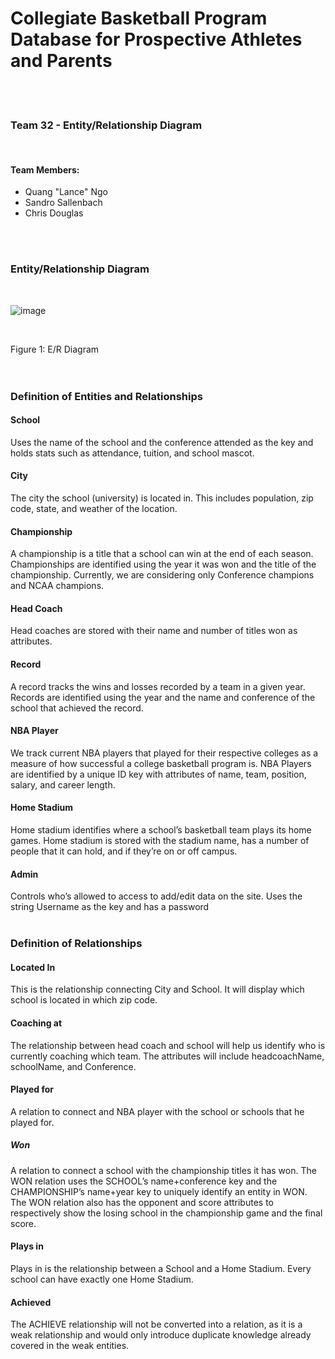 # Collegiate Basketball Program Database for Prospective Athletes and Parents
<br>
<br>

### Team 32 - Entity/Relationship Diagram
<br>

#### Team Members:
* Quang "Lance" Ngo
* Sandro Sallenbach
* Chris Douglas
<br>
<br>

### Entity/Relationship Diagram
<br>

![image](https://i.imgur.com/ZqYHxU8.jpg)

<br>

Figure 1: E/R Diagram
<br>
<br>
<br>

### Definition of Entities and Relationships

#### School
Uses the name of the school and the conference attended as the key and holds stats such as attendance, tuition, and school mascot.
<br>

#### City
The city the school (university) is located in. This includes population, zip code, state, and weather of the location.
<br>

#### Championship
A championship is a title that a school can win at the end of each season.  Championships are identified using the year it was won and the title of the championship.  Currently, we are considering only Conference champions and NCAA champions.
<br>

#### Head Coach
Head coaches are stored with their name and number of titles won as attributes.
<br>

#### Record
A record tracks the wins and losses recorded by a team in a given year.  Records are identified using the year and the name and conference of the school that achieved the record.
<br>

#### NBA Player
We track current NBA players that played for their respective colleges as a measure of how successful a college basketball program is.  NBA Players are identified by a unique ID key with attributes of name, team, position, salary, and career length.
<br>

#### Home Stadium
Home stadium identifies where a school’s basketball team plays its home games.  Home stadium is stored with the stadium name, has a number of people that it can hold, and if they’re on or off campus.
<br>

#### Admin
Controls who’s allowed to access to add/edit data on the site. Uses the string Username as the key and has a password
<br>
<br>

### Definition of Relationships

#### Located In
This is the relationship connecting City and School. It will display which school is located in which zip code.
<br>

#### Coaching at
The relationship between head coach and school will help us identify who is currently coaching which team. The attributes will include headcoachName, schoolName, and Conference.
<br>

#### Played for
A relation to connect and NBA player with the school or schools that he played for.
<br>

##### Won
A relation to connect a school with the championship titles it has won.  The WON relation uses the SCHOOL’s name+conference key and the CHAMPIONSHIP’s name+year key to uniquely identify an entity in WON.  The WON relation also has the opponent and score attributes to respectively show the losing school in the championship game and the final score.
<br>

#### Plays in
Plays in is the relationship between a School and a Home Stadium. Every school can have exactly one Home Stadium.
<br>

#### Achieved
The ACHIEVE relationship will not be converted into a relation, as it is a weak relationship and would only introduce duplicate knowledge already covered in the weak entities.
